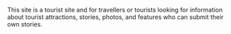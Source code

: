 This site is a tourist site and for travellers or tourists looking for information about tourist attractions, stories, photos, and features who can submit their own stories.
